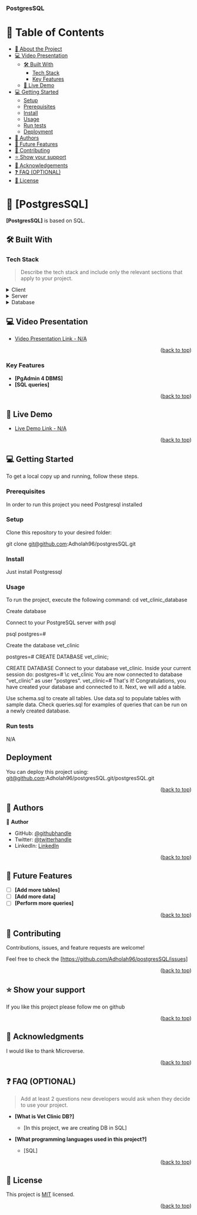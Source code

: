 <a name="readme-top"></a>

  <h3><b>PostgresSQL</b></h3>

</div>

# 📗 Table of Contents

- [📖 About the Project](#about-project)
- [💻 Video Presentation](#video-presentation)
  - [🛠 Built With](#built-with)
    - [Tech Stack](#tech-stack)
    - [Key Features](#key-features)
  - [🚀 Live Demo](#live-demo)
- [💻 Getting Started](#getting-started)
  - [Setup](#setup)
  - [Prerequisites](#prerequisites)
  - [Install](#install)
  - [Usage](#usage)
  - [Run tests](#run-tests)
  - [Deployment](#triangular_flag_on_post-deployment)
- [👥 Authors](#authors)
- [🔭 Future Features](#future-features)
- [🤝 Contributing](#contributing)
- [⭐️ Show your support](#support)
- [🙏 Acknowledgements](#acknowledgements)
- [❓ FAQ (OPTIONAL)](#faq)
- [📝 License](#license)

<!-- PROJECT DESCRIPTION -->

# 📖 [PostgresSQL] <a name="PostgresSQL is a database project where we create data structure using relational database for a vet clinic"></a>

**[PostgresSQL]** is based on SQL.

## 🛠 Built With <a name="built-with"></a>

### Tech Stack <a name="tech-stack"></a>

> Describe the tech stack and include only the relevant sections that apply to your project.

<details>
  <summary>Client</summary>
  <ul>
    <li><a href=#>SQL</a></li>
  </ul>
</details>

<details>
  <summary>Server</summary>
  <ul>
    <li><a href=#>Local Machine</a></li>
  </ul>
</details>

<details>
<summary>Database</summary>
  <ul>
    <li><a href=#>Postgre SQL</a></li>
  </ul>
</details>

<!-- VIDEO PRESENTATION -->

## 💻 Video Presentation <a name="video-presentation"></a>

- [Video Presentation Link - N/A](N/A)

<p align="right">(<a href="#readme-top">back to top</a>)</p>

<!-- Features -->

### Key Features <a name="key-features"></a>

- **[PgAdmin 4 DBMS]**
- **[SQL queries]**

<p align="right">(<a href="#readme-top">back to top</a>)</p>

<!-- LIVE DEMO -->

## 🚀 Live Demo <a name="live-demo"></a>

- [Live Demo Link - N/A](N/A)

<p align="right">(<a href="#readme-top">back to top</a>)</p>

<!-- GETTING STARTED -->

## 💻 Getting Started <a name="getting-started"></a>

To get a local copy up and running, follow these steps.

### Prerequisites

In order to run this project you need Postgresql installed

### Setup

Clone this repository to your desired folder:

git clone git@github.com:Adholah96/postgresSQL.git

### Install

Just install Postgressql

### Usage

To run the project, execute the following command: cd vet_clinic_database

Create database

Connect to your PostgreSQL server with psql

psql postgres=#

Create the database vet_clinic

postgres=# CREATE DATABASE vet_clinic;

CREATE DATABASE Connect to your database vet_clinic. Inside your current session do: postgres=# \c vet_clinic You are now connected to database "vet_clinic" as user "postgres". vet_clinic=# That's it! Congratulations, you have created your database and connected to it. Next, we will add a table.

Use schema.sql to create all tables. Use data.sql to populate tables with sample data. Check queries.sql for examples of queries that can be run on a newly created database.

### Run tests

N/A

## Deployment

You can deploy this project using: git@github.com:Adholah96/postgresSQL.git/postgresSQL.git

<p align="right">(<a href="#readme-top">back to top</a>)</p>

<!-- AUTHORS -->

## 👥 Authors <a name="DHEERAJ SACHDEVA"></a>

👤 **Author**

- GitHub: [@githubhandle](https://github.com/Adholah96)
- Twitter: [@twitterhandle](https://twitter.com/nerdy_me_)
- LinkedIn: [LinkedIn](https://www.linkedin.com/in/heldricks-arthur/)

<p align="right">(<a href="#readme-top">back to top</a>)</p>

<!-- FUTURE FEATURES -->

## 🔭 Future Features <a name="future-features"></a>

- [ ] **[Add more tables]**
- [ ] **[Add more data]**
- [ ] **[Perform more queries]**

<p align="right">(<a href="#readme-top">back to top</a>)</p>

<!-- CONTRIBUTING -->

## 🤝 Contributing <a name="contributing"></a>

Contributions, issues, and feature requests are welcome!

Feel free to check the [https://github.com/Adholah96/postgresSQL/issues]

<p align="right">(<a href="#readme-top">back to top</a>)</p>

<!-- SUPPORT -->

## ⭐️ Show your support <a name="support"></a>

If you like this project please follow me on github

<p align="right">(<a href="#readme-top">back to top</a>)</p>

<!-- ACKNOWLEDGEMENTS -->

## 🙏 Acknowledgments <a name="acknowledgements"></a>

I would like to thank Microverse.

<p align="right">(<a href="#readme-top">back to top</a>)</p>

<!-- FAQ (optional) -->

## ❓ FAQ (OPTIONAL) <a name="faq"></a>

> Add at least 2 questions new developers would ask when they decide to use your project.

- **[What is Vet Clinic DB?]**

  - [In this project, we are creating DB in SQL]

- **[What programming languages used in this project?]**

  - [SQL]

<p align="right">(<a href="#readme-top">back to top</a>)</p>

<!-- LICENSE -->

## 📝 License <a name="license"></a>

This project is [MIT](./MIT.md) licensed.

<p align="right">(<a href="#readme-top">back to top</a>)</p>

